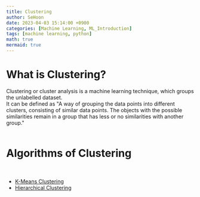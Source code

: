 ```yaml
---
title: Clustering
author: SeHoon
date: 2023-04-03 15:14:00 +0900
categories: [Machine Learning, ML_Introduction]
tags: [machine learning, python]
math: true
mermaid: true
---
```


# What is Clustering?<br>

Clustering or cluster analysis is a machine learning technique, which groups the unlabelled dataset.<br>
It can be defined as "A way of grouping the data points into different clusters, consisting of similar data points. The objects with the possible similarities remain in a group that has less or no similarities with another group."
<br><br>

# Algorithms of Clustering
<br>

+ [K-Means Clustering](https://csh970605.github.io/posts/KMeans_Clustering/)
+ [Hierarchical Clustering](https://csh970605.github.io/posts/Hierarchical_Clustering/)